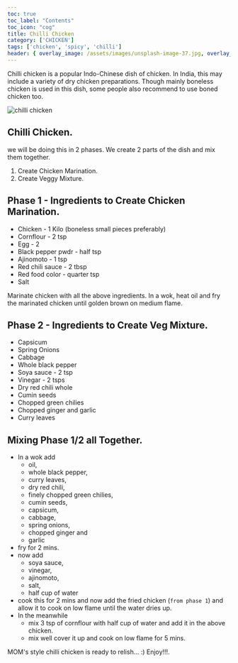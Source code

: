```yaml
---
toc: true
toc_label: "Contents"
toc_icon: "cog"
title: Chilli Chicken
category: ['CHICKEN']
tags: ['chicken', 'spicy', 'chilli']
header: { overlay_image: /assets/images/unsplash-image-37.jpg, overlay_filter: 0.5, teaser: 'http://2.bp.blogspot.com/-2G3WbiFK9kU/UcG-s75igKI/AAAAAAAADE8/N7htU4nRk7w/s1600/2013-06-11+21.02.57.jpg', og_image: 'http://2.bp.blogspot.com/-2G3WbiFK9kU/UcG-s75igKI/AAAAAAAADE8/N7htU4nRk7w/s1600/2013-06-11+21.02.57.jpg', caption: 'Photo credit: [**Unsplash**](https://unsplash.com)' }
---
```


Chilli chicken is a popular Indo-Chinese dish of chicken. In India, this may include a variety of dry chicken preparations.
Though mainly boneless chicken is used in this dish, some people also recommend to use boned chicken too.

![chilli chicken](http://2.bp.blogspot.com/-2G3WbiFK9kU/UcG-s75igKI/AAAAAAAADE8/N7htU4nRk7w/s1600/2013-06-11+21.02.57.jpg)

## Chilli Chicken. 

we will be doing this in 2 phases. We create 2 parts of the dish and mix them together. 

1. Create Chicken Marination.
2. Create Veggy Mixture.

## Phase 1 - Ingredients to Create Chicken Marination.

- Chicken - 1 Kilo (boneless small pieces preferably)
- Cornflour - 2 tsp
- Egg - 2 
- Black pepper pwdr - half tsp
- Ajinomoto - 1 tsp
- Red chili sauce - 2 tbsp
- Red food color - quarter tsp 
- Salt

Marinate chicken with all the above ingredients.
In a wok, heat oil and fry the marinated chicken until golden brown on medium flame.

## Phase 2 - Ingredients to Create Veg Mixture.

- Capsicum 
- Spring Onions 
- Cabbage 
- Whole black pepper
- Soya sauce - 2 tsp
- Vinegar - 2 tsps
- Dry red chili whole
- Cumin seeds
- Chopped green chilies
- Chopped ginger and garlic
- Curry leaves

## Mixing Phase 1/2 all Together.

- In a wok add
  - oil, 
  - whole black pepper, 
  - curry leaves, 
  - dry red chili, 
  - finely chopped green chilies, 
  - cumin seeds, 
  - capsicum, 
  - cabbage,
  - spring onions, 
  - chopped ginger and 
  - garlic
- fry for 2 mins. 
- now add 
  - soya sauce, 
  - vinegar, 
  - ajinomoto, 
  - salt, 
  - half cup of water
- cook this for 2 mins and now add the fried chicken (`from phase 1`) and allow it to cook on low flame until the water dries up.
- In the meanwhile 
  - mix 3 tsp of cornflour with half cup of water and add it in the above chicken.
  - mix well cover it up and cook on low flame for 5 mins.

MOM's style chilli chicken is ready to relish... :) Enjoy!!!.
